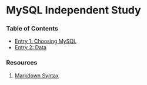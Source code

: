 # MySQL Independent Study
### Table of Contents
* [Entry 1: Choosing MySQL](entries/entry-1.md)
* [Entry 2: Data](entries/entry-2.md)

### Resources
1. [Markdown Syntax](https://github.com/adam-p/markdown-here/wiki/Markdown-Cheatsheet)